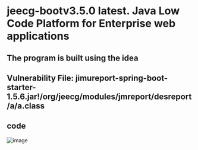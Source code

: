 # jeecg-bootv3.5.0 latest. Java Low Code Platform for Enterprise web applications
## The program is built using the idea
## Vulnerability File: jimureport-spring-boot-starter-1.5.6.jar!/org/jeecg/modules/jmreport/desreport/a/a.class
## code
![image](https://user-images.githubusercontent.com/6756211/225226785-921a16d8-d593-46cf-afaa-c01049295897.png)
